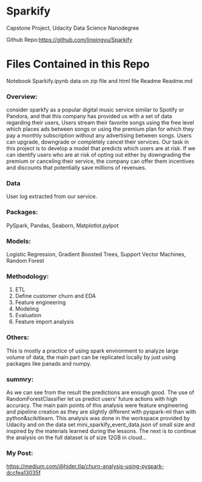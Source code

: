 # Sparkify
Capstone Project, Udacity Data Science Nanodegree

Github Repo:https://github.com/linpingyu/Sparkify

# Files Contained in this Repo
Notebook Sparkify.ipynb
data on zip file
and html file 
Readme   Readme.md

### Overview:
consider sparkfy as a popular digital music service similar to Spotify or Pandora, and that this company has provided us with a set of data regarding their users, Users stream their favorite songs using the free level which places ads between songs or using the premium plan for which they pay a monthly subscription without any advertising between songs. Users can upgrade, downgrade or completely cancel their services. Our task in this project is to develop a model that predicts which users are at risk. If we can identify users who are at risk of opting out either by downgrading the premium or canceling their service, the company can offer them incentives and discounts that potentially save millions of revenues.

### Data
User log extracted from our service.

### Packages:
PySpark, Pandas, Seaborn, Matplotlot.pylpot

### Models:
Logistic Regression, Gradient Boosted Trees, Support Vector Machines, Random Forest

### Methodology:
1. ETL
2. Define customer churn and EDA
3. Feature engineering
4. Modeling 
5. Evaluation
6. Feature import analysis

### Others:
This is mostly a practice of using spark environment to analyze large volume of data, the main part can be replicated locally by just using packages like panads and numpy. 

### summry:
As we can see from the result the predictions are enough good. The use of RandomForestClassifier let us predict users’ future actions with high accuracy. The main pain points of this analysis were feature engineering and pipeline creation as they are slightly different with pyspark-ml than with python&scikitlearn.
This analysis was done in the workspace provided by Udacity and on the data set mini_sparkify_event_data.json of small size and inspired by the materials learned during the lessons. The next is to continue the analysis on the full dataset is of size 12GB in cloud…

### My Post:
https://medium.com/@hider.tla/churn-analysis-using-pyspark-dccfea13035f
